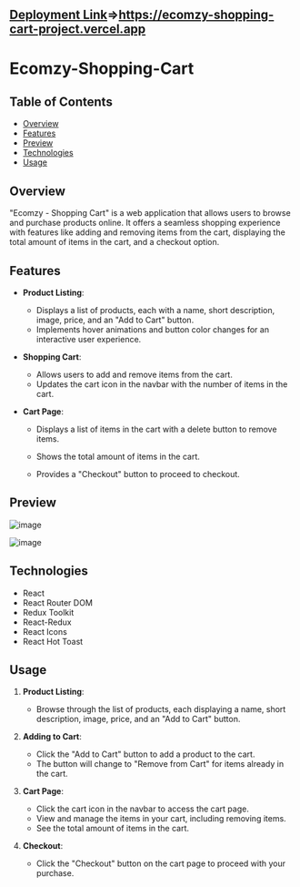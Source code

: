 [Deployment Link](https://ecomzy-shopping-cart-project.vercel.app)=>https://ecomzy-shopping-cart-project.vercel.app
---
# Ecomzy-Shopping-Cart

## Table of Contents
- [Overview](#overview)
- [Features](#features)
- [Preview](#preview)
- [Technologies](#technologies)
- [Usage](#usage)


## Overview

"Ecomzy - Shopping Cart" is a web application that allows users to browse and purchase products online. It offers a seamless shopping experience with features like adding and removing items from the cart, displaying the total amount of items in the cart, and a checkout option.

## Features

- **Product Listing**:
  - Displays a list of products, each with a name, short description, image, price, and an "Add to Cart" button.
  - Implements hover animations and button color changes for an interactive user experience.

- **Shopping Cart**:
  - Allows users to add and remove items from the cart.
  - Updates the cart icon in the navbar with the number of items in the cart.

- **Cart Page**:
  - Displays a list of items in the cart with a delete button to remove items.
  - Shows the total amount of items in the cart.
  
  - Provides a "Checkout" button to proceed to checkout.

## Preview

![image](https://github.com/AnandSharma916/Ecomzy-Shopping-Cart-Project/blob/efecfaa92c9cbb3821207d0e29191ce6a4bde152/screenshot1.png)

![image](https://github.com/AnandSharma916/Ecomzy-Shopping-Cart/assets/65209607/bac43e81-8946-40b3-8bc4-b40b0fdad136)






## Technologies

- React
- React Router DOM
- Redux Toolkit
- React-Redux
- React Icons
- React Hot Toast


## Usage

1. **Product Listing**:
   - Browse through the list of products, each displaying a name, short description, image, price, and an "Add to Cart" button.

2. **Adding to Cart**:
   - Click the "Add to Cart" button to add a product to the cart.
   - The button will change to "Remove from Cart" for items already in the cart.

3. **Cart Page**:
   - Click the cart icon in the navbar to access the cart page.
   - View and manage the items in your cart, including removing items.
   - See the total amount of items in the cart.

4. **Checkout**:
   - Click the "Checkout" button on the cart page to proceed with your purchase.
